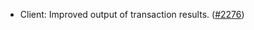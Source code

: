 - Client: Improved output of transaction results.
  ([\#2276](https://github.com/anoma/namada/pull/2276))